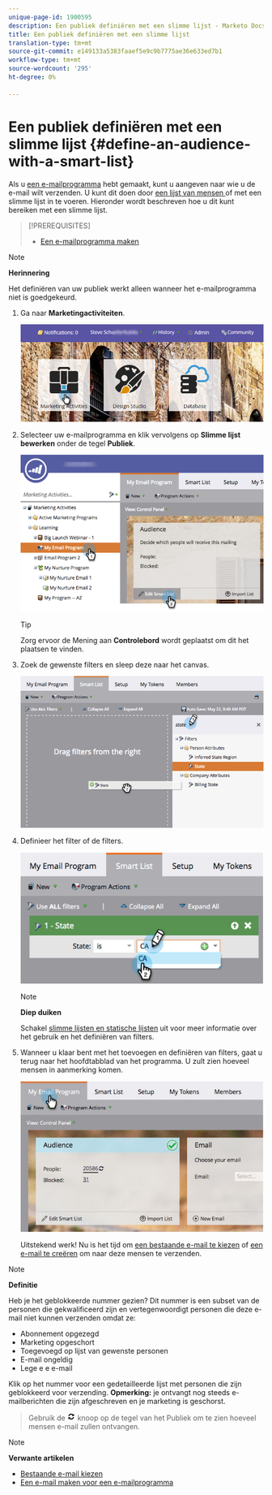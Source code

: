 ```yaml
---
unique-page-id: 1900595
description: Een publiek definiëren met een slimme lijst - Marketo Docs - Productdocumentatie
title: Een publiek definiëren met een slimme lijst
translation-type: tm+mt
source-git-commit: e149133a5383faaef5e9c9b7775ae36e633ed7b1
workflow-type: tm+mt
source-wordcount: '295'
ht-degree: 0%

---
```



# Een publiek definiëren met een slimme lijst {#define-an-audience-with-a-smart-list}

Als u [een e-mailprogramma](../../../../product-docs/email-marketing/email-programs/creating-an-email-program/create-an-email-program.md) hebt gemaakt, kunt u aangeven naar wie u de e-mail wilt verzenden. U kunt dit doen door [een lijst van mensen ](define-an-audience-by-importing-a-list.md) of met een slimme lijst in te voeren. Hieronder wordt beschreven hoe u dit kunt bereiken met een slimme lijst.

>[!PREREQUISITES]
>
>* [Een e-mailprogramma maken](../../../../product-docs/email-marketing/email-programs/creating-an-email-program/create-an-email-program.md)

>



>[!NOTE]
>
>**Herinnering**
>
>Het definiëren van uw publiek werkt alleen wanneer het e-mailprogramma niet is goedgekeurd.

1. Ga naar **Marketingactiviteiten**.

   ![](assets/login-marketing-activities.png)

1. Selecteer uw e-mailprogramma en klik vervolgens op **Slimme lijst bewerken** onder de tegel **Publiek**.

   ![](assets/2017-05-22-09-46-37.png)

   >[!TIP]
   >
   >Zorg ervoor de Mening aan **Controlebord** wordt geplaatst om dit het plaatsen te vinden.

1. Zoek de gewenste filters en sleep deze naar het canvas.

   ![](assets/dragstate.png)

1. Definieer het filter of de filters.

   ![](assets/image2014-9-12-11-3a1-3a14.png)

   >[!NOTE]
   >
   >**Diep duiken**
   >
   >
   >Schakel [slimme lijsten en statische lijsten](http://docs.marketo.com/display/docs/smart+lists+and+static+lists) uit voor meer informatie over het gebruik en het definiëren van filters.

1. Wanneer u klaar bent met het toevoegen en definiëren van filters, gaat u terug naar het hoofdtabblad van het programma. U zult zien hoeveel mensen in aanmerking komen.

   ![](assets/myemailprogram.jpg)

   Uitstekend werk! Nu is het tijd om [een bestaande e-mail te kiezen](../../../../product-docs/email-marketing/email-programs/email-program-actions/choose-an-existing-email.md) of [een e-mail te creëren](../../../../product-docs/email-marketing/email-programs/email-program-actions/create-an-email-for-an-email-program.md) om naar deze mensen te verzenden.

>[!NOTE]
>
>**Definitie**
>
>Heb je het geblokkeerde nummer gezien? Dit nummer is een subset van de personen die gekwalificeerd zijn en vertegenwoordigt personen die deze e-mail niet kunnen verzenden omdat ze:
>
>* Abonnement opgezegd
>* Marketing opgeschort
>* Toegevoegd op lijst van gewenste personen
>* E-mail ongeldig
>* Lege e e e-mail

>
>
Klik op het nummer voor een gedetailleerde lijst met personen die zijn geblokkeerd voor verzending. **Opmerking:** je ontvangt nog steeds e-mailberichten die zijn afgeschreven en je marketing is geschorst.
>
>Gebruik de ![—](assets/image2014-10-23-16-3a32-3a36.png) knoop op de tegel van het Publiek om te zien hoeveel mensen e-mail zullen ontvangen.

>[!NOTE]
>
>**Verwante artikelen**
>
>* [Bestaande e-mail kiezen](../../../../product-docs/email-marketing/email-programs/email-program-actions/choose-an-existing-email.md)
>* [Een e-mail maken voor een e-mailprogramma](../../../../product-docs/email-marketing/email-programs/email-program-actions/create-an-email-for-an-email-program.md)

>



